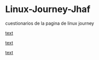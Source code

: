 # Linux-Journey-Jhaf
cuestionarios de la pagina de linux journey

[text](<Grasshopper Jhaf>)

[text](<Journeyman Jhaf>)

[text](<Networking Nomad-Jhaf>)